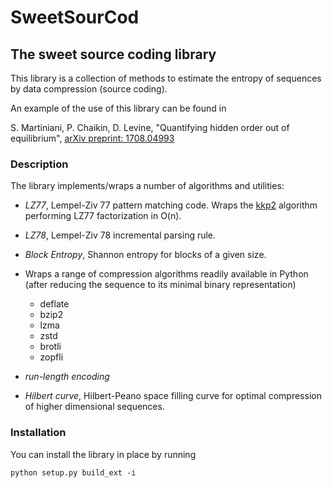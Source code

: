 # SweetSourCod

## The sweet source coding library

This library is a collection of methods to estimate the entropy of sequences by data compression (source coding).

An example of the use of this library can be found in

S. Martiniani, P. Chaikin, D. Levine, "Quantifying hidden order out of equilibrium", [arXiv preprint: 1708.04993](https://arxiv.org/abs/1708.04993)

### Description

The library implements/wraps a number of algorithms and utilities:

- *LZ77*, Lempel-Ziv 77 pattern matching code. Wraps the [kkp2](https://www.cs.helsinki.fi/group/pads/lz77.html) algorithm performing LZ77 factorization in O(n).

- *LZ78*, Lempel-Ziv 78 incremental parsing rule.

- *Block Entropy*, Shannon entropy for blocks of a given size.

- Wraps a range of compression algorithms readily available in Python (after reducing the sequence to its minimal binary representation)
  * deflate
  * bzip2
  * lzma
  * zstd
  * brotli
  * zopfli
  
- *run-length encoding*

- *Hilbert curve*, Hilbert-Peano space filling curve for optimal compression of higher dimensional sequences.

### Installation

You can install the library in place by running

```shell
python setup.py build_ext -i
```
